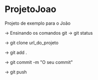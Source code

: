 # ProjetoJoao
Projeto de exemplo para o João


-> Ensinando os comandos git
-> git status


-> git clone url_do_projeto


-> git add .


-> git commit -m "O seu commit"


-> git push 

